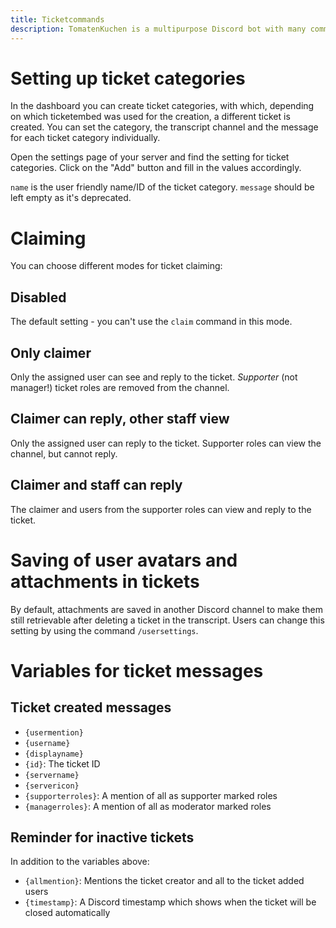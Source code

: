 ```yaml
---
title: Ticketcommands
description: TomatenKuchen is a multipurpose Discord bot with many common and innovative features for your server. Explains the ticket system and the setup
---
```


# Setting up ticket categories

In the dashboard you can create ticket categories, with which, depending on which ticketembed was used for the creation, a different ticket is created.
You can set the category, the transcript channel and the message for each ticket category individually.

Open the settings page of your server and find the setting for ticket categories. Click on the "Add" button and fill in the values accordingly.

<code>name</code> is the user friendly name/ID of the ticket category. <code>message</code> should be left empty as it's deprecated.

# Claiming
You can choose different modes for ticket claiming:

## Disabled
The default setting - you can't use the `claim` command in this mode.

## Only claimer
Only the assigned user can see and reply to the ticket. *Supporter* (not manager!) ticket roles are removed from the channel.

## Claimer can reply, other staff view
Only the assigned user can reply to the ticket. Supporter roles can view the channel, but cannot reply.

## Claimer and staff can reply
The claimer and users from the supporter roles can view and reply to the ticket.

# Saving of user avatars and attachments in tickets
By default, attachments are saved in another Discord channel to make them still retrievable after deleting a ticket in the transcript.
Users can change this setting by using the command <code>/usersettings</code>.

# Variables for ticket messages

## Ticket created messages

- `{usermention}`
- `{username}`
- `{displayname}`
- `{id}`: The ticket ID
- `{servername}`
- `{servericon}`
- `{supporterroles}`: A mention of all as supporter marked roles
- `{managerroles}`: A mention of all as moderator marked roles

## Reminder for inactive tickets

In addition to the variables above:

- `{allmention}`: Mentions the ticket creator and all to the ticket added users
- `{timestamp}`: A Discord timestamp which shows when the ticket will be closed automatically
